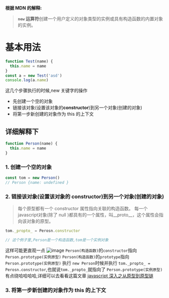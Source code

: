 **根据 MDN 的解释:<br />**

> **`new` 运算符**创建一个用户定义的对象类型的实例或具有构造函数的内置对象的实例。


# 基本用法

```javascript
function Test(name) {
  this.name = name
}
const a = new Test('asd')
console.log(a.name)
```

这几个步骤执行的时候,new 关键字的操作

- 先创建一个空的对象
- 链接该对象(设置该对象的**constructor**)到另一个对象(创建的对象)
- 将第一步新创建的对象作为 this 的上下文


## 详细解释下

```javascript
function Person(name) {
  this.name = name
}
```


### 1. 创建一个空的对象

```javascript
const tom = new Person()
// Person {name: undefined }
```


### 2. 链接该对象(设置该对象的 constructor)到另一个对象(创建的对象)

> 每个原型都有一个 constructor 属性指向关联的构造函数。
> 每一个javascript对象(除了 null )都具有的一个属性，叫__proto__，这个属性会指向该对象的原型。

```javascript
tom._propto_ = Perosn.constructor

// 这个例子里,Person是一个构造函数,tom是一个实例对象
```

这样可能更直观一点
![image](/js/why-new.jpeg)
`Person(构造函数)`的`constructor`指向 `Person.prototype(实例原型)`
`Person(构造函数)`的`prototype`指向 `Person.prototype(实例原型)`
执行 `new Person`时候并执行 `tom._propto_ = Perosn.constructor`,也就说`tom._propto_`就指向了 `Person.prototype(实例原型)`
有点绕哈哈哈哈,详细可以去看看这篇文章 [javascript 深入之从原型到原型链](https://github.com/mqyqingfeng/Blog/issues/2)


### 3. 将第一步新创建的对象作为 this 的上下文

<!-- `Person.call(tom)` -->
